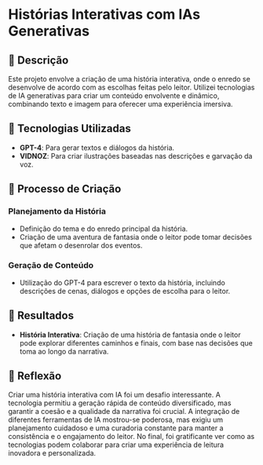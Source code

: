 # Histórias Interativas com IAs Generativas

## 📒 Descrição
Este projeto envolve a criação de uma história interativa, onde o enredo se desenvolve de acordo com as escolhas feitas pelo leitor. 
Utilizei tecnologias de IA generativas para criar um conteúdo envolvente e dinâmico, combinando texto e imagem para oferecer uma experiência imersiva.

## 🤖 Tecnologias Utilizadas
- **GPT-4**: Para gerar textos e diálogos da história.
- **VIDNOZ**: Para criar ilustrações baseadas nas descrições e garvação da voz.

## 🧐 Processo de Criação

### Planejamento da História
- Definição do tema e do enredo principal da história.
- Criação de uma aventura de fantasia onde o leitor pode tomar decisões que afetam o desenrolar dos eventos.

### Geração de Conteúdo
- Utilização do GPT-4 para escrever o texto da história, incluindo descrições de cenas, diálogos e opções de escolha para o leitor.


## 🚀 Resultados
- **História Interativa**: Criação de uma história de fantasia onde o leitor pode explorar diferentes caminhos e finais, com base nas decisões
 que toma ao longo da narrativa.

## 💭 Reflexão
Criar uma história interativa com IA foi um desafio interessante. A tecnologia permitiu a geração rápida de conteúdo diversificado, mas garantir 
a coesão e a qualidade da narrativa foi crucial. A integração de diferentes ferramentas de IA mostrou-se poderosa, mas exigiu um planejamento 
cuidadoso e uma curadoria constante para manter a consistência e o engajamento do leitor. No final, foi gratificante ver como as tecnologias 
podem colaborar para criar uma experiência de leitura inovadora e personalizada.

